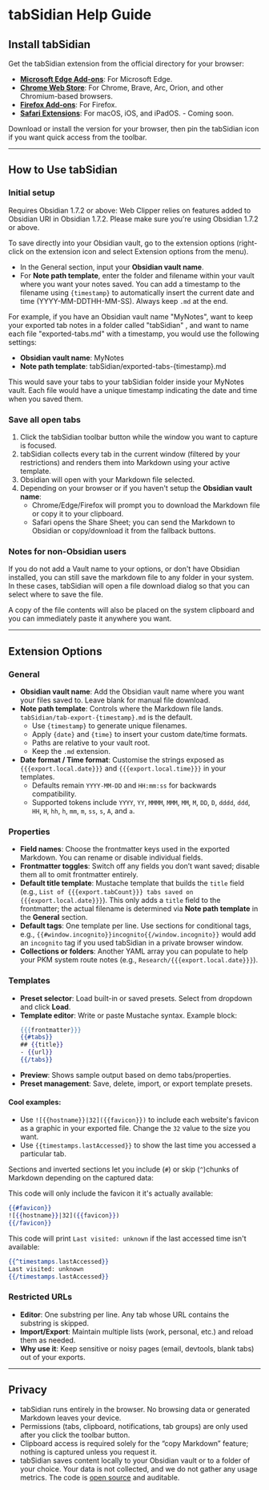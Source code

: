# tabSidian Help Guide

## Install tabSidian

Get the tabSidian extension from the official directory for your browser:

- **[Microsoft Edge Add-ons](https://microsoftedge.microsoft.com/addons/detail/tabsidian/gdnfbdjmfnpnjccfbppkbpjlpnppinba)**: For Microsoft Edge.
- **[Chrome Web Store](https://chromewebstore.google.com/detail/tabsidian/khooafbfmbbcjcbbfdkpceobdkdgpoic)**: For Chrome, Brave, Arc, Orion, and other Chromium-based browsers.
- **[Firefox Add-ons](https://addons.mozilla.org/en-US/firefox/addon/tabsidian/)**: For Firefox.
- **[Safari Extensions](placeholder)**: For macOS, iOS, and iPadOS. - Coming soon.

Download or install the version for your browser, then pin the tabSidian icon if you want quick access from the toolbar.

---

## How to Use tabSidian

### Initial setup

Requires Obsidian 1.7.2 or above: Web Clipper relies on features added to Obsidian URI in Obsidian 1.7.2. Please make sure you're using Obsidian 1.7.2 or above.

To save directly into your Obsidian vault, go to the extension options (right-click on the extension icon and select Extension options from the menu).

- In the General section, input your **Obsidian vault name**.
- For **Note path template**, enter the folder and filename within your vault where you want your notes saved. You can add a timestamp to the filename using `{timestamp}` to automatically insert the current date and time (YYYY-MM-DDTHH-MM-SS). Always keep `.md` at the end.

For example, if you have an Obsidian vault name "MyNotes", want to keep your exported tab notes in a folder called "tabSidian" , and want to name each file "exported-tabs.md" with a timestamp, you would use the following settings:

- **Obsidian vault name**: MyNotes
- **Note path template**: tabSidian/exported-tabs-{timestamp}.md

This would save your tabs to your tabSidian folder inside your MyNotes vault. Each file would have a unique timestamp indicating the date and time when you saved them.

### Save all open tabs

1. Click the tabSidian toolbar button while the window you want to capture is focused.
2. tabSidian collects every tab in the current window (filtered by your restrictions) and renders them into Markdown using your active template.
3. Obsidian will open with your Markdown file selected.
4. Depending on your browser or if you haven't setup the **Obsidian vault name**:
   - Chrome/Edge/Firefox will prompt you to download the Markdown file or copy it to your clipboard.
   - Safari opens the Share Sheet; you can send the Markdown to Obsidian or copy/download it from the fallback buttons.

### Notes for non-Obsidian users

If you do not add a Vault name to your options, or don't have Obsidian installed, you can still save the markdown file to any folder in your system. In these cases, tabSidian will open a file download dialog so that you can select where to save the file.

A copy of the file contents will also be placed on the system clipboard and you can immediately paste it anywhere you want.

---

## Extension Options

### General

- **Obsidian vault name**: Add the Obsidian vault name where you want your files saved to. Leave blank for manual file download.
- **Note path template**: Controls where the Markdown file lands. `tabSidian/tab-export-{timestamp}.md` is the default.
  - Use `{timestamp}` to generate unique filenames.
  - Apply `{date}` and `{time}` to insert your custom date/time formats.
  - Paths are relative to your vault root.
  - Keep the `.md` extension.
- **Date format / Time format**: Customise the strings exposed as `{{{export.local.date}}}` and `{{{export.local.time}}}` in your templates.
  - Defaults remain `YYYY-MM-DD` and `HH:mm:ss` for backwards compatibility.
  - Supported tokens include `YYYY`, `YY`, `MMMM`, `MMM`, `MM`, `M`, `DD`, `D`, `dddd`, `ddd`, `HH`, `H`, `hh`, `h`, `mm`, `m`, `ss`, `s`, `A`, and `a`.

### Properties

- **Field names**: Choose the frontmatter keys used in the exported Markdown. You can rename or disable individual fields.
- **Frontmatter toggles**: Switch off any fields you don’t want saved; disable them all to omit frontmatter entirely.
- **Default title template**: Mustache template that builds the `title` field (e.g., `List of {{{export.tabCount}}} tabs saved on {{{export.local.date}}}`). This only adds a `title` field to the frontmatter; the actual filename is determined via **Note path template** in the **General** section.
- **Default tags**: One template per line. Use sections for conditional tags, e.g., `{{#window.incognito}}incognito{{/window.incognito}}` would add an `incognito` tag if you used tabSidian in a private browser window.
- **Collections or folders**: Another YAML array you can populate to help your PKM system route notes (e.g., `Research/{{{export.local.date}}}`).

### Templates

- **Preset selector**: Load built-in or saved presets. Select from dropdown and click **Load**.
- **Template editor**: Write or paste Mustache syntax. Example block:
  ```mustache
  {{{frontmatter}}}
  {{#tabs}}
  ## {{title}}
  - {{url}}
  {{/tabs}}
  ```
- **Preview**: Shows sample output based on demo tabs/properties.
- **Preset management**: Save, delete, import, or export template presets.

#### Cool examples:

- Use `![{{hostname}}|32]({{favicon}})` to include each website's favicon as a graphic in your exported file. Change the `32` value to the size you want.
- Use `{{timestamps.lastAccessed}}` to show the last time you accessed a particular tab.

Sections and inverted sections let you include (`#`) or skip (`^`)chunks of Markdown depending on the captured data:

This code will only include the favicon it it's actually available:

```mustache
{{#favicon}}
![{{hostname}}|32]({{favicon}})
{{/favicon}}
```

This code will print `Last visited: unknown` if the last accessed time isn't available:

```mustache
{{^timestamps.lastAccessed}}
Last visited: unknown
{{/timestamps.lastAccessed}}
```

### Restricted URLs

- **Editor**: One substring per line. Any tab whose URL contains the substring is skipped.
- **Import/Export**: Maintain multiple lists (work, personal, etc.) and reload them as needed.
- **Why use it**: Keep sensitive or noisy pages (email, devtools, blank tabs) out of your exports.

---

## Privacy

- tabSidian runs entirely in the browser. No browsing data or generated Markdown leaves your device.
- Permissions (tabs, clipboard, notifications, tab groups) are only used after you click the toolbar button.
- Clipboard access is required solely for the “copy Markdown” feature; nothing is captured unless you request it.
- tabSidian saves content locally to your Obsidian vault or to a folder of your choice. Your data is not collected, and we do not gather any usage metrics. The code is [open source](https://github.com/cgranier/tabSidian) and auditable.
